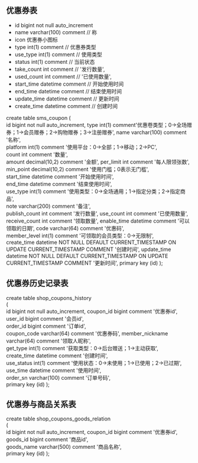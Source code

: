 ## 优惠券表
* id      bigint not null auto_increment
* name    varchar(100) comment  //  称
* icon     优惠券小图标
* type     int(1) comment  // 优惠券类型
* use_type int(1) comment  // 使用类型
* status       int(1) comment  // 当前状态
* take_count   int comment // '发行数量',	
* used_count   int comment // '已使用数量',
* start_time   datetime comment // 开始使用时间
* end_time     datetime comment // 结束使用时间
* update_time  datetime comment // 更新时间
* create_time  datetime comment // 创建时间



create table sms_coupon	
(	
   id                   bigint not null auto_increment,	
   type                 int(1) comment'优惠卷类型；0->全场赠券；1->会员赠券；2->购物赠券；3->注册赠券',
   name                 varchar(100) comment '名称',	
   platform             int(1) comment '使用平台：0->全部；1->移动；2->PC',	
   count                int comment '数量',	
   amount               decimal(10,2) comment '金额',	
   per_limit            int comment '每人限领张数',	
   min_point            decimal(10,2) comment '使用门槛；0表示无门槛',	
   start_time           datetime comment '开始使用时间',	
   end_time             datetime comment '结束使用时间',	
   use_type             int(1) comment '使用类型：0->全场通用；1->指定分类；2->指定商品',	
   note                 varchar(200) comment '备注',	
   publish_count        int comment '发行数量',	
   use_count            int comment '已使用数量',	
   receive_count        int comment '领取数量',	
   enable_time          datetime comment '可以领取的日期',	
   code                 varchar(64) comment '优惠码',	
   member_level         int(1) comment '可领取的会员类型：0->无限制',	
   create_time datetime NOT NULL DEFAULT CURRENT_TIMESTAMP ON UPDATE CURRENT_TIMESTAMP COMMENT '创建时间',
   update_time datetime NOT NULL DEFAULT CURRENT_TIMESTAMP ON UPDATE CURRENT_TIMESTAMP COMMENT '更新时间',
   primary key (id)	
);

## 优惠券历史记录表

create table shop_coupons_history	
(	
   id                   bigint not null auto_increment,	
   coupon_id            bigint comment '优惠券id',	
   user_id            bigint comment '会员id',	
   order_id             bigint comment '订单id',	
   coupon_code          varchar(64) comment '优惠券码',	
   member_nickname      varchar(64) comment '领取人昵称',	
   get_type             int(1) comment '获取类型：0->后台赠送；1->主动获取',	
   create_time          datetime comment '创建时间',	
   use_status           int(1) comment '使用状态：0->未使用；1->已使用；2->已过期',	
   use_time             datetime comment '使用时间',	
   order_sn             varchar(100) comment '订单号码',	
   primary key (id)	
);

## 优惠券与商品关系表

create table shop_coupons_goods_relation	
(	
   id                   bigint not null auto_increment,	
   coupon_id            bigint comment '优惠券id',	
   goods_id           bigint comment '商品id',	
   goods_name         varchar(500) comment '商品名称',	
   primary key (id)	
);


